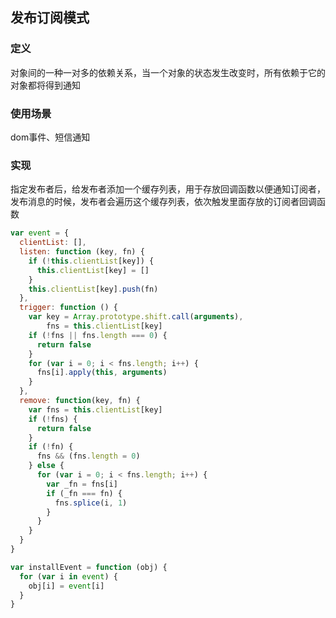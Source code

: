 ## 发布订阅模式

### 定义

对象间的一种一对多的依赖关系，当一个对象的状态发生改变时，所有依赖于它的对象都将得到通知

### 使用场景

dom事件、短信通知

### 实现

指定发布者后，给发布者添加一个缓存列表，用于存放回调函数以便通知订阅者，发布消息的时候，发布者会遍历这个缓存列表，依次触发里面存放的订阅者回调函数

```javascript
var event = {
  clientList: [],
  listen: function (key, fn) {
    if (!this.clientList[key]) {
      this.clientList[key] = []
    }
    this.clientList[key].push(fn)
  },
  trigger: function () {
    var key = Array.prototype.shift.call(arguments),
        fns = this.clientList[key]
    if (!fns || fns.length === 0) {
      return false
    }
    for (var i = 0; i < fns.length; i++) {
      fns[i].apply(this, arguments)
    } 
  },
  remove: function(key, fn) {
    var fns = this.clientList[key]
    if (!fns) {
      return false
    }
    if (!fn) {
      fns && (fns.length = 0)
    } else {
      for (var i = 0; i < fns.length; i++) {
        var _fn = fns[i]
        if (_fn === fn) {
          fns.splice(i, 1)
        }
      }
    }
  }
}

var installEvent = function (obj) {
  for (var i in event) {
    obj[i] = event[i]
  } 
}
```

